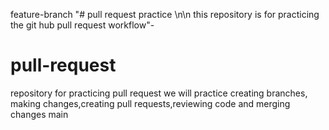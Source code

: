 feature-branch
"# pull request practice \n\n this repository is for practicing the git hub pull request workflow"-


# pull-request
repository for practicing pull request
we will practice creating branches, making changes,creating pull requests,reviewing code and merging changes
main
